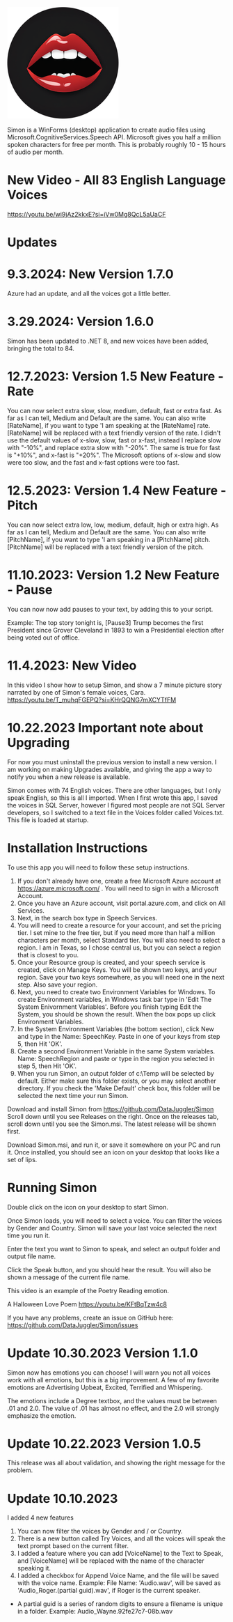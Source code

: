 ﻿<img src =https://github.com/DataJuggler/SharedRepo/blob/master/Shared/Images/Lips.png width=256 height=256>

Simon is a WinForms (desktop) application to create audio files using
Microsoft.CognitiveServices.Speech API. Microsoft gives you half a million 
spoken characters for free per month. This is probably roughly 10 - 15 hours of audio
per month.

# New Video - All 83 English Language Voices
https://youtu.be/wi9jAz2kkxE?si=iVw0Mg8QcL5aUaCF

# Updates
# 9.3.2024: New Version 1.7.0 
Azure had an update, and all the voices got a little better.

# 3.29.2024: Version 1.6.0
Simon has been updated to .NET 8, and new voices have been added, bringing the total to 84.

# 12.7.2023: Version 1.5 New Feature - Rate
You can now select extra slow, slow, medium, default, fast or extra fast. As far as I can tell, Medium and Default are the same.
You can also write [RateName], if you want to type 'I am speaking at the [RateName] rate. [RateName] will be
replaced with a text friendly version of the rate. I didn't use the default values of x-slow, slow, fast or x-fast, instead
I replace slow with "-10%", and replace extra slow with "-20%". The same is true for fast is "+10%", and x-fast is
"+20%". The Microsoft options of x-slow and slow were too slow, and the fast and x-fast options were too fast.

# 12.5.2023: Version 1.4 New Feature - Pitch
You can now select extra low, low, medium, default, high or extra high. As far as I can tell, Medium and Default are the same.
You can also write [PitchName], if you want to type 'I am speaking in a [PitchName] pitch. [PitchName] will be
replaced with a text friendly version of the pitch.

# 11.10.2023: Version 1.2 New Feature - Pause
You can now now add pauses to your text, by adding this to your script.

Example: The top story tonight is, [Pause3] Trump becomes the first President since Grover Cleveland in 1893 to
win a Presidential election after being voted out of office.

# 11.4.2023: New Video

In this video I show how to setup Simon, and show a 7 minute picture story narrated by one of Simon's female voices, Cara.
https://youtu.be/T_muhqFGEPQ?si=KHrQQNG7mXCYTfFM

# 10.22.2023 Important note about Upgrading
For now you must uninstall the previous version to install a new version.
I am working on making Upgrades available, and giving the app a way to notify you
when a new release is available.

Simon comes with 74 English voices. There are other languages, but I only speak 
English, so this is all I imported. When I first wrote this app, I saved the voices in
SQL Server, however I figured most people are not SQL Server developers, so I switched
to a text file in the Voices folder called Voices.txt. This file is loaded at startup.

# Installation Instructions

To use this app you will need to follow these setup instructions.

1. If you don't already have one, create a free Microsoft Azure account at
    https://azure.microsoft.com/ . You will need to sign in with a Microsoft Account.
2. Once you have an Azure account, visit portal.azure.com, and click on All Services.
3. Next, in the search box type in Speech Services.
4. You will need to create a resource for your account, and set the pricing tier. I set mine
    to the free tier, but if you need more than half a million characters per month, select
   Standard tier. You will also need to select a region. I am in Texas, so I chose central us,
   but you can select a region that is closest to you.
5. Once your Resource group is created, and your speech service is created, click on
    Manage Keys. You will be shown two keys, and your region. Save your two keys somewhere, 
    as you will need one in the next step. Also save your region.
6. Next, you need to create two Environment Variables for Windows. To create Environment
    variables, in Windows task bar type in 'Edit The System Enivornment Variables'. Before
    you finish typing Edit the System, you should be shown the result. When the box pops up
    click Environment Variables.
7. In the System Environment Variables (the bottom section), click New and type in the
    Name: SpeechKey. Paste in one of your keys from step 5, then Hit 'OK'.
8. Create a second Environment Variable in the same System variables.
    Name: SpeechRegion and paste or type in the region you selected in step 5, then Hit 'OK'.
9. When you run Simon, an output folder of c:\Temp will be selected by default. Either make
    sure this folder exists, or you may select another directory. If you check the 'Make Default'
    check box, this folder will be selected the next time your run Simon.
    

Download and install Simon from https://github.com/DataJuggler/Simon
Scroll down until you see Releases on the right. Once on the releases tab, scroll down until you see the Simon.msi. The latest release will be shown first.

Download Simon.msi, and run it, or save it somewhere on your PC and run it.
Once installed, you should see an icon on your desktop that looks like a set of lips.

# Running Simon
Double click on the icon on your desktop to start Simon.

Once Simon loads, you will need to select a voice. You can filter the voices by Gender and Country. Simon will save your last voice selected the next time you run it.

Enter the text you want to Simon to speak, and select an output folder and output file name.

Click the Speak button, and you should hear the result. You will also be shown a message of the current file name.

This video is an example of the Poetry Reading emotion.

A Halloween Love Poem
https://youtu.be/KFtBqTzw4c8

If you have any problems, create an issue on GitHub here:
https://github.com/DataJuggler/Simon/issues

# Update 10.30.2023 Version 1.1.0
Simon now has emotions you can choose! I will warn you not all voices work with all emotions, but this is a big improvement.
A few of my favorite emotions are Advertising Upbeat, Excited, Terrified and Whispering.

The emotions include a Degree textbox, and the values must be between .01 and 2.0. The value of .01 has almost no effect, and
the 2.0 will strongly emphasize the emotion.

# Update 10.22.2023 Version 1.0.5
This release was all about validation, and showing the right message for the problem.

# Update 10.10.2023
I added 4 new features

1. You can now filter the voices by Gender and / or Country.
2. There is a new button called Try Voices, and all the voices will speak the text prompt based on the current filter.
3. I added a feature where you can add [VoiceName] to the Text to Speak, and [VoiceName] will be replaced
    with the name of the character speaking it.
4. I added a checkbox for Append Voice Name, and the file will be saved with the voice name.
    Example: File Name: 'Audio.wav', will be saved as 'Audio_Roger.(partial guid).wav', if Roger is the current speaker.

* A partial guid is a series of random digits to ensure a filename is unique in a folder.
Example: Audio_Wayne.92fe27c7-08b.wav



    
 
   
